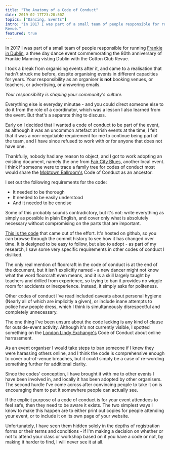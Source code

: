 ```yaml
---
title: "The Anatomy of a Code of Conduct"
date: 2019-02-17T23:20:50Z
topics: ["Dancing, Events"]
intro: "In 2017 I was part of a small team of people responsible for running Frankie in Dublin, a three day dance event commemorating the 80th anniversary of Frankie Manning visting Dublin with the Cotton Club
Revue."
featured: true
---
```


In 2017 I was part of a small team of people responsible for running [Frankie
in Dublin](http://frankieindublin.com/), a three day dance event commemorating
the 80th anniversary of Frankie Manning visting Dublin with the Cotton Club
Revue.

I took a break from organising events after it, and came to a
realisation that hadn't struck me before, despite organising events in
different capacities for years. Your responsibility as an organiser is **not**
booking venues, or teachers, or advertising, or answering emails.

*Your responsibility is shaping your community's culture.*

Everything else is everyday minutae - and you could direct someone else to do
it from the role of a coordinator, which was a lesson I also learned from the
event. But that's a separate thing to discuss.

Early on I decided that I wanted a code of conduct to be part of the event, as
although it was an uncommon artefact at Irish events at the time, I felt that
it was a non-negotiable requirement for me to continue being part of the team,
and I have since refused to work with or for anyone that does not have one.

Thankfully, nobody had any reason to object, and I got to work adopting an
existing document, namely the one from [Fair City
Blues](http://www.faircityblues.com/), another local event. I think if someone
were to trace a family tree for codes of conduct most would share the [Mobtown
Ballroom's](https://mobtownballroom.com/code) Code of Conduct as an ancestor.

I set out the following requirements for the code:

* It needed to be thorough
* It needed to be easily understood
* And it needed to be concise

Some of this probably sounds contradictory, but it's not: write everything as
simply as possible in plain English, and cover only what is absolutely
necessary without compromising on the parts that are important.

[This is the code](https://adubhlaoich.github.io/dance-code-of-conduct/) that
came out of the effort. It's hosted on github, so you can browse through the
commit history to see how it has changed over time. It is designed to be easy
to follow, but also to adopt - as part of my research, I saw some very specific
requirements in other codes of conduct I disliked.

The only real mention of floorcraft in the code of conduct is at the end of the
document, but it isn't explicitly named - a new dancer might not know what the
word floorcraft even means, and it is a skill largely taught by teachers and
drilled from experience, so trying to ban it provides no wiggle room for
accidents or inexperience. Instead, it simply asks for politeness.

Other codes of conduct I've read included caveats about personal hygiene
(Nearly all of which are implicitly a given), or include inane attempts to
police how people dress, which I think is simultaneously disrespectful and
completely unnecessary.

The one thing I've been unsure about the code lacking is any kind of clause for
outside-event activity. Although it's not currently visible, I spotted
something on the [London Lindy
Exchange's](https://www.londonlindyexchange.com/) Code of Conduct about online
harrassment.

As an event organiser I would take steps to ban someone if I knew they were
harassing others online, and I think the code is comprehensive enough to cover
out-of-venue breaches, but it could simply be a case of re-wording something
further for additional clarity.

Since the codes' conception, I have brought it with me to other events I have
been involved in, and locally it has been adopted by other organisers. The
second hurdle I've come across after convincing people to take it on is
encouraging them to put it somewhere people can actually see.

If the explicit purpose of a code of conduct is for your event attendees to
feel safe, then they need to be aware it exists. The two simplest ways I know
to make this happen are to either print out copies for people attending your
event, or to include it on its own page of your website.

Unfortunately, I have seen them hidden solely in the depths of registration
forms or their terms and conditions - if I'm making a decision on whether or
not to attend your class or workshop based on if you have a code or not, by
making it harder to find, I will never see it at all.
